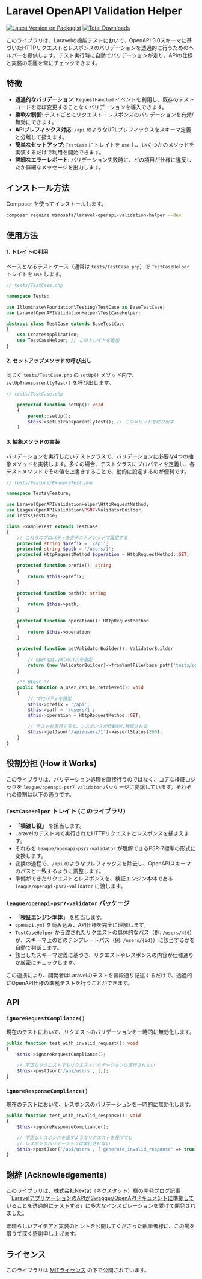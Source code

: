 # Laravel OpenAPI Validation Helper

[![Latest Version on Packagist](https://img.shields.io/packagist/v/mimosafa/laravel-openapi-validation-helper.svg?style=flat-square)](https://packagist.org/packages/mimosafa/laravel-openapi-validation-helper)
[![Total Downloads](https://img.shields.io/packagist/dt/mimosafa/laravel-openapi-validation-helper.svg?style=flat-square)](https://packagist.org/packages/mimosafa/laravel-openapi-validation-helper)

このライブラリは、Laravelの機能テストにおいて、OpenAPI 3.0スキーマに基づいたHTTPリクエストとレスポンスのバリデーションを透過的に行うためのヘルパーを提供します。テスト実行時に自動でバリデーションが走り、APIの仕様と実装の乖離を常にチェックできます。

## 特徴

- **透過的なバリデーション**: `RequestHandled` イベントを利用し、既存のテストコードをほぼ変更することなくバリデーションを導入できます。
- **柔軟な制御**: テストごとにリクエスト・レスポンスのバリデーションを有効/無効にできます。
- **APIプレフィックス対応**: `/api` のようなURLプレフィックスをスキーマ定義と分離して扱えます。
- **簡単なセットアップ**: `TestCase` にトレイトを `use` し、いくつかのメソッドを実装するだけで利用を開始できます。
- **詳細なエラーレポート**: バリデーション失敗時に、どの項目が仕様に違反したか詳細なメッセージを出力します。

## インストール方法

Composer を使ってインストールします。

```bash
composer require mimosafa/laravel-openapi-validation-helper --dev
```

## 使用方法

#### 1. トレイトの利用

ベースとなるテストケース（通常は `tests/TestCase.php`）で `TestCaseHelper` トレイトを `use` します。

```php
// tests/TestCase.php

namespace Tests;

use Illuminate\Foundation\Testing\TestCase as BaseTestCase;
use LaravelOpenAPIValidationHelper\TestCaseHelper;

abstract class TestCase extends BaseTestCase
{
    use CreatesApplication;
    use TestCaseHelper; // このトレイトを追加
}
```

#### 2. セットアップメソッドの呼び出し

同じく `tests/TestCase.php` の `setUp()` メソッド内で、`setUpTransparentlyTest()` を呼び出します。

```php
// tests/TestCase.php

    protected function setUp(): void
    {
        parent::setUp();
        $this->setUpTransparentlyTest(); // このメソッドを呼び出す
    }
```

#### 3. 抽象メソッドの実装

バリデーションを実行したいテストクラスで、バリデーションに必要な4つの抽象メソッドを実装します。多くの場合、テストクラスにプロパティを定義し、各テストメソッドでその値を上書きすることで、動的に設定するのが便利です。

```php
// tests/Feature/ExampleTest.php

namespace Tests\Feature;

use LaravelOpenAPIValidationHelper\HttpRequestMethod;
use League\OpenAPIValidation\PSR7\ValidatorBuilder;
use Tests\TestCase;

class ExampleTest extends TestCase
{
    // これらのプロパティを各テストメソッドで設定する
    protected string $prefix = '/api';
    protected string $path = '/users/1';
    protected HttpRequestMethod $operation = HttpRequestMethod::GET;

    protected function prefix(): string
    {
        return $this->prefix;
    }

    protected function path(): string
    {
        return $this->path;
    }

    protected function operation(): HttpRequestMethod
    {
        return $this->operation;
    }

    protected function getValidatorBuilder(): ValidatorBuilder
    {
        // openapi.ymlのパスを指定
        return (new ValidatorBuilder)->fromYamlFile(base_path('tests/openapi.yml'));
    }

    /** @test */
    public function a_user_can_be_retrieved(): void
    {
        // プロパティを設定
        $this->prefix = '/api';
        $this->path = '/users/1';
        $this->operation = HttpRequestMethod::GET;

        // テストを実行すると、レスポンスが自動的に検証される
        $this->getJson('/api/users/1')->assertStatus(200);
    }
}
```

## 役割分担 (How it Works)

このライブラリは、バリデーション処理を直接行うのではなく、コアな検証ロジックを `league/openapi-psr7-validator` パッケージに委譲しています。それぞれの役割は以下の通りです。

### `TestCaseHelper` トレイト (このライブラリ)

- **「橋渡し役」** を担当します。
- Laravelのテスト内で実行されたHTTPリクエストとレスポンスを捕まえます。
- それらを `league/openapi-psr7-validator` が理解できるPSR-7標準の形式に変換します。
- 変換の過程で、`/api` のようなプレフィックスを除去し、OpenAPIスキーマのパスと一致するように調整します。
- 準備ができたリクエストとレスポンスを、検証エンジン本体である `league/openapi-psr7-validator` に渡します。

### `league/openapi-psr7-validator` パッケージ

- **「検証エンジン本体」** を担当します。
- `openapi.yml` を読み込み、API仕様を完全に理解します。
- `TestCaseHelper` から渡されたリクエストの具体的なパス（例: `/users/456`）が、スキーマ上のどのテンプレートパス（例: `/users/{id}`）に該当するかを自動で判断します。
- 該当したスキーマ定義に基づき、リクエストやレスポンスの内容が仕様通りか厳密にチェックします。

この連携により、開発者はLaravelのテストを普段通り記述するだけで、透過的にOpenAPI仕様の準拠テストを行うことができます。

## API

### `ignoreRequestCompliance()`

現在のテストにおいて、リクエストのバリデーションを一時的に無効化します。

```php
public function test_with_invalid_request(): void
{
    $this->ignoreRequestCompliance();

    // 不正なリクエストでもリクエストバリデーションは実行されない
    $this->postJson('/api/users', []);
}
```

### `ignoreResponseCompliance()`

現在のテストにおいて、レスポンスのバリデーションを一時的に無効化します。

```php
public function test_with_invalid_response(): void
{
    $this->ignoreResponseCompliance();

    // 不正なレスポンスを返すようなリクエストを投げても
    // レスポンスバリデーションは実行されない
    $this->postJson('/api/users', ['generate_invalid_response' => true]);
}
```

## 謝辞 (Acknowledgements)

このライブラリは、株式会社Nextat（ネクスタット）様の開発ブログ記事「[LaravelアプリケーションのAPIがSwagger/OpenAPIドキュメントに準拠していることを透過的にテストする](https://nextat.co.jp/staff/archives/253)」に多大なインスピレーションを受けて開発されました。

素晴らしいアイデアと実装のヒントを公開してくださった執筆者様に、この場を借りて深く感謝申し上げます。

## ライセンス

このライブラリは [MITライセンス](LICENSE.md) の下で公開されています。
